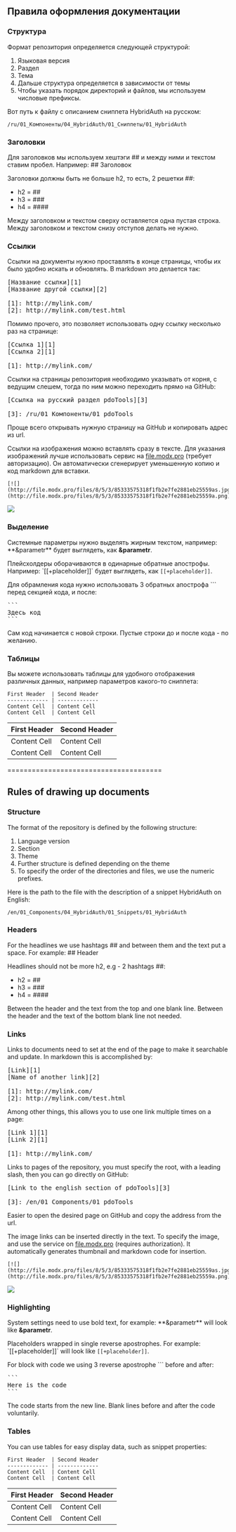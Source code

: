 Правила оформления документации
-------------------------------

### Структура
Формат репозитория определяется следующей структурой:
1. Языковая версия
2. Раздел
3. Тема
4. Дальше структура определяется в зависимости от темы
5. Чтобы указать порядок директорий и файлов, мы используем числовые префиксы.

Вот путь к файлу с описанием сниппета HybridAuth на русском:
```
/ru/01_Компоненты/04_HybridAuth/01_Сниппеты/01_HybridAuth
```

### Заголовки
Для заголовков мы используем хештэги \#\# и между ними и текстом ставим пробел. Например: \#\# Заголовок

Заголовки должны быть не больше h2, то есть, 2 решетки \#\#:

* h2 = \#\#
* h3 = \#\#\#
* h4 = \#\#\#\#

Между заголовком и текстом сверху оставляется одна пустая строка. Между заголовком и текстом снизу отступов делать не нужно.

### Ссылки
Ссылки на документы нужно проставлять в конце страницы, чтобы их было удобно искать и обновлять. В markdown это делается так:
<pre>
[Название ссылки]&#91;1&#93;
[Название другой ссылки]&#91;2&#93;

&#91;1&#93;: http://mylink.com/
&#91;2&#93;: http://mylink.com/test.html
</pre>

Помимо прочего, это позволяет использовать одну ссылку несколько раз на странице:
<pre>
[Ссылка 1]&#91;1&#93;
[Ссылка 2]&#91;1&#93;

&#91;1&#93;: http://mylink.com/
</pre>

Ссылки на страницы репозитория необходимо указывать от корня, с ведущим слешем, тогда по ним можно переходить прямо на GitHub:
<pre>
[Ссылка на русский раздел pdoTools]&#91;3&#93;

&#91;3&#93;: /ru/01_Компоненты/01_pdoTools
</pre>

Проще всего открывать нужную страницу на GitHub и копировать адрес из url.

Ссылки на изображения можно вставлять сразу в тексте. Для указания изображений лучше использовать сервис на [file.modx.pro][1] (требует авторизацию).
Он автоматически сгенерирует уменьшенную копию и код markdown для вставки.
```
[![](http://file.modx.pro/files/8/5/3/85333575318f1fb2e7fe2881eb25559as.jpg)](http://file.modx.pro/files/8/5/3/85333575318f1fb2e7fe2881eb25559a.png)
```

[![](http://file.modx.pro/files/9/1/3/9133c7c64f340c967fa9c6dba57cd2f9s.jpg)](http://file.modx.pro/files/9/1/3/9133c7c64f340c967fa9c6dba57cd2f9.png)

### Выделение
Cистемные параметры нужно выделять жирным текстом, например: \*\*&parametr\*\* будет выглядеть, как **&parametr**.

Плейсхолдеры оборачиваются в одинарные обратные апострофы. Например: \`[[+placeholder]]\` будет выглядеть, как `[[+placeholder]]`.

Для обрамления кода нужно использовать 3 обратных апострофа  \`\`\` перед секцией кода, и после:
<pre>
&#96;&#96;&#96;
Здесь код
&#96;&#96;&#96;
</pre>

Сам код начинается с новой строки. Пустые строки до и после кода - по желанию.

### Таблицы
Вы можете использовать таблицы для удобного отображения различных данных, например параметров какого-то сниппета:
```
First Header  | Second Header
------------- | -------------
Content Cell  | Content Cell
Content Cell  | Content Cell
```

First Header  | Second Header
------------- | -------------
Content Cell  | Content Cell
Content Cell  | Content Cell



======================================



Rules of drawing up documents
-----------------------------

### Structure
The format of the repository is defined by the following structure:
1. Language version
2. Section
3. Theme
4. Further structure is defined depending on the theme
5. To specify the order of the directories and files, we use the numeric prefixes.

Here is the path to the file with the description of a snippet HybridAuth on English:
```
/en/01_Components/04_HybridAuth/01_Snippets/01_HybridAuth
```

### Headers
For the headlines we use hashtags \#\# and between them and the text put a space. For example: \#\# Header

Headlines should not be more h2, e.g - 2 hashtags \#\#:

* h2 = \#\#
* h3 = \#\#\#
* h4 = \#\#\#\#

Between the header and the text from the top and one blank line. Between the header and the text of the bottom blank line not needed.

### Links
Links to documents need to set at the end of the page to make it searchable and update. In markdown this is accomplished by:
<pre>
[Link]&#91;1&#93;
[Name of another link]&#91;2&#93;

&#91;1&#93;: http://mylink.com/
&#91;2&#93;: http://mylink.com/test.html
</pre>

Among other things, this allows you to use one link multiple times on a page:
<pre>
[Link 1]&#91;1&#93;
[Link 2]&#91;1&#93;

&#91;1&#93;: http://mylink.com/
</pre>

Links to pages of the repository, you must specify the root, with a leading slash, then you can go directly on GitHub:
<pre>
[Link to the english section of pdoTools]&#91;3&#93;

&#91;3&#93;: /en/01_Components/01_pdoTools
</pre>
Easier to open the desired page on GitHub and copy the address from the url.


The image links can be inserted directly in the text. To specify the image, and use the service on [file.modx.pro][1] (requires authorization).
It automatically generates thumbnail and markdown code for insertion.
```
[![](http://file.modx.pro/files/8/5/3/85333575318f1fb2e7fe2881eb25559as.jpg)](http://file.modx.pro/files/8/5/3/85333575318f1fb2e7fe2881eb25559a.png)
```

[![](http://file.modx.pro/files/9/1/3/9133c7c64f340c967fa9c6dba57cd2f9s.jpg)](http://file.modx.pro/files/9/1/3/9133c7c64f340c967fa9c6dba57cd2f9.png)

### Highlighting
System settings need to use bold text, for example: \*\*&parametr\*\* will look like **&parametr**.

Placeholders wrapped in single reverse apostrophes. For example: \`[[+placeholder]]\` will look like `[[+placeholder]]`.

For block with code we using 3 reverse apostrophe \`\`\` before and after:
<pre>
&#96;&#96;&#96;
Here is the code
&#96;&#96;&#96;
</pre>

The code starts from the new line. Blank lines before and after the code voluntarily.

### Tables
You can use tables for easy display data, such as snippet properties:
```
First Header  | Second Header
------------- | -------------
Content Cell  | Content Cell
Content Cell  | Content Cell
```

First Header  | Second Header
------------- | -------------
Content Cell  | Content Cell
Content Cell  | Content Cell


[1]: http://file.modx.pro